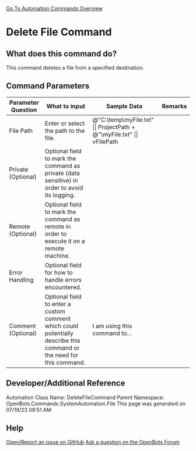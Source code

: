 <!--TITLE: Delete File Command -->
<!-- SUBTITLE: a command in the System Automation Commands\File group. -->
[Go To Automation Commands Overview](/automation-commands)


# Delete File Command


## What does this command do?
This command deletes a file from a specified destination.


## Command Parameters
| Parameter Question   	| What to input  	|  Sample Data 	| Remarks  	|
| ---                    | ---               | ---           | ---       |
|File Path|Enter or select the path to the file.|@"C:\temp\myFile.txt" \|\| ProjectPath + @"\myFile.txt" \|\| vFilePath||
|Private (Optional)|Optional field to mark the command as private (data sensitive) in order to avoid its logging.|||
|Remote (Optional)|Optional field to mark the command as remote in order to execute it on a remote machine.|||
|Error Handling|Optional field for how to handle errors encountered.|||
|Comment (Optional)|Optional field to enter a custom comment which could potentially describe this command or the need for this command.|I am using this command to...||


## Developer/Additional Reference
Automation Class Name: DeleteFileCommand
Parent Namespace: OpenBots.Commands.SystemAutomation.File
This page was generated on 07/19/23 09:51 AM


## Help
[Open/Report an issue on GitHub](https://github.com/OpenBotsAI/OpenBots.Studio/issues/new)
[Ask a question on the OpenBots Forum](https://openbots.ai/forums/)
